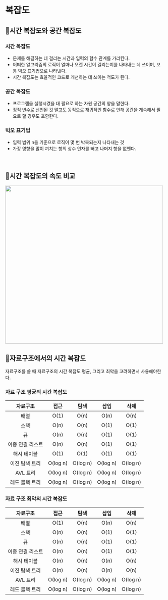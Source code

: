 # 복잡도

## 📍시간 복잡도와 공간 복잡도
### 시간 복잡도
- 문제를 해결하는 데 걸리는 시간과 입력의 함수 관계를 가리킨다. 
- 어떠한 알고리즘의 로직이 얼마나 오랜 시간이 걸리는지를 나타내는 데 쓰이며, 보통 빅오 표기법으로 나타낸다.
- 시간 복잡도는 효율적인 코드로 개선하는 데 쓰이는 척도가 된다.

### 공간 복잡도 
- 프로그램을 실행시켰을 대 필요로 하는 자원 공간의 양을 말한다. 
- 정적 변수로 선언된 것 말고도 동적으로 재귀적인 함수로 인해 공간을 계속해서 필요로 할 경우도 포함한다.

### 빅오 표기법
- 입력 범위 n을 기준으로 로직이 몇 번 박복되는지 나타내는 것
- 가장 영향을 많이 끼치는 항의 상수 인자를 빼고 나머지 항을 없앤다.

<br>

## 📍시간 복잡도의 속도 비교
<img src="https://github.com/MaryJo-github/CS-Study/assets/106504779/95eb2b03-b5a7-4cb6-8058-72dc10f13581" width=500>

<br>

## 📍자료구조에서의 시간 복잡도
자료구조를 쓸 때 자료구조의 시간 복잡도 평균, 그리고 최악을 고려하면서 사용해야한다.

### 자료 구조 평균의 시간 복잡도

| 자료구조 | 접근 | 탐색 | 삽입 | 삭제 |
| :---: | :---: | :---: | :---: | :---: |
| 배열 | O(1) | O(n) | O(n) | O(n) |
| 스택 | O(n) | O(n) | O(1) | O(1) |
| 큐 | O(n) | O(n) | O(1) | O(1) |
| 이중 연결 리스트 | O(n) | O(n) | O(1) | O(1) |
| 해시 테이블 | O(1) | O(1) | O(1) | O(1) |
| 이진 탐색 트리 | O(log n) | O(log n) | O(log n) | O(log n) |
| AVL 트리 | O(log n) | O(log n) | O(log n) | O(log n) |
| 레드 블랙 트리 | O(log n) | O(log n) | O(log n) | O(log n) |

### 자료 구조 최악의 시간 복잡도

| 자료구조 | 접근 | 탐색 | 삽입 | 삭제 |
| :---: | :---: | :---: | :---: | :---: |
| 배열 | O(1) | O(n) | O(n) | O(n) |
| 스택 | O(n) | O(n) | O(1) | O(1) |
| 큐 | O(n) | O(n) | O(1) | O(1) |
| 이중 연결 리스트 | O(n) | O(n) | O(1) | O(1) |
| 해시 테이블 | O(n) | O(n) | O(n) | O(n) |
| 이진 탐색 트리 | O(n) | O(n) | O(n) | O(n) |
| AVL 트리 | O(log n) | O(log n) | O(log n) | O(log n) |
| 레드 블랙 트리 | O(log n) | O(log n) | O(log n) | O(log n) |
